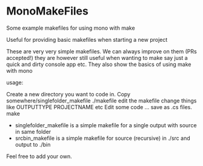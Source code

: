 # MonoMakeFiles

Some example makefiles for using mono with make

Useful for providing basic makefiles when starting a new project

These are very very simple makefiles. We can always improve on them (PRs accepted!) they are however still useful when wanting to make say just a quick and dirty console app etc. They also show the basics of using make with mono

usage:

Create a new directory you want to code in.
Copy somewhere/singlefolder_makefile ./makefile
edit the makefile change things like OUTPUTTYPE PROJECTNAME etc
Edit some code ... save as .cs files.
make

- singlefolder_makefile is a simple makefile for a single output with source in same folder
- srcbin_makefile is a simple makefile for source (recursive) in ./src and output to ./bin

Feel free to add your own.
